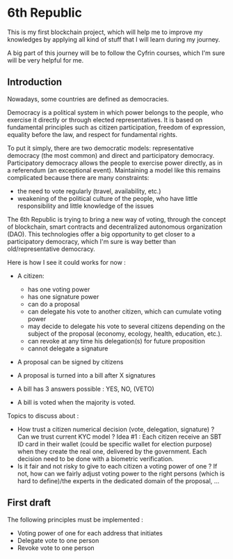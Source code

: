 # 6th Republic

This is my first blockchain project, which will help me to improve my knowledges by applying all kind of stuff that I will learn during my journey.

A big part of this journey will be to follow the Cyfrin courses, which I'm sure will be very helpful for me.

## Introduction

Nowadays, some countries are defined as democracies.

Democracy is a political system in which power belongs to the people, who exercise it directly or through elected representatives.
It is based on fundamental principles such as citizen participation, freedom of expression, equality before the law, and respect for fundamental rights.

To put it simply, there are two democratic models: representative democracy (the most common) and direct and participatory democracy. Participatory democracy allows the people to exercise power directly, as in a referendum (an exceptional event).
Maintaining a model like this remains complicated because there are many constraints:
- the need to vote regularly (travel, availability, etc.)
- weakening of the political culture of the people, who have little responsibility and little knowledge of the issues

The 6th Republic is trying to bring a new way of voting, through the concept of blockchain, smart contracts and decentralized autonomous organization (DAO). 
This technologies offer a big opportunity to get closer to a participatory democracy, which I'm sure is way better than old/representative democracy.

Here is how I see it could works for now :
- A citizen:
    - has one voting power
    - has one signature power
    - can do a proposal
    - can delegate his vote to another citizen, which can cumulate voting power
    - may decide to delegate his vote to several citizens depending on the subject of the proposal (economy, ecology, health, education, etc.).
    - can revoke at any time his delegation(s) for future proposition
    - cannot delegate a signature
      
- A proposal can be signed by citizens
- A proposal is turned into a bill after X signatures

- A bill has 3 answers possible : YES, NO, (VETO)
- A bill is voted when the majority is voted.

Topics to discuss about :
- How trust a citizen numerical decision (vote, delegation, signature) ? Can we trust current KYC model ?
  Idea #1 : Each citizen receive an SBT ID card in their wallet (could be specific wallet for election purpose) when they create the real one, delivered by the government. Each decision need to be done with a biometric verification. 
- Is it fair and not risky to give to each citizen a voting power of one ? If not, how can we fairly adjust voting power to the right persons (which is hard to define)/the experts in the dedicated domain of the proposal, ...


## First draft 

The following principles must be implemented :
- Voting power of one for each address that initiates
- Delegate vote to one person
- Revoke vote to one person
